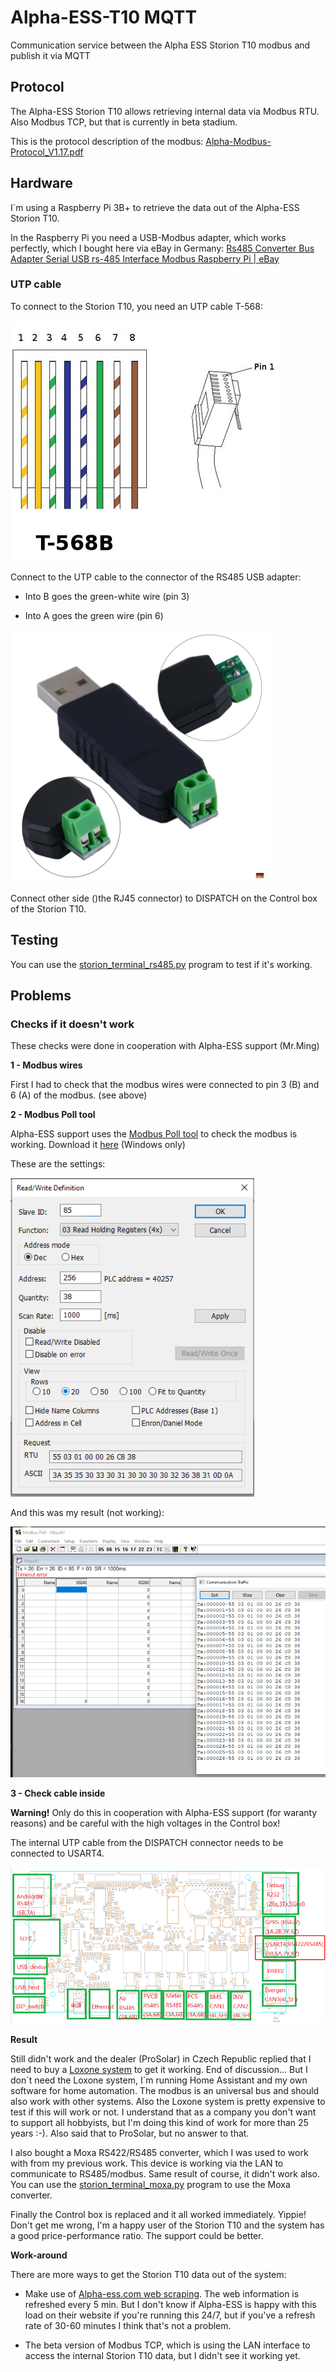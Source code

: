 # Alpha-ESS-T10 MQTT

Communication service between the Alpha ESS Storion T10 modbus and publish it via MQTT

## Protocol

The Alpha-ESS Storion T10 allows retrieving internal data via Modbus RTU. Also Modbus TCP, but that is currently in beta stadium.

This is the protocol description of the modbus: [Alpha-Modbus-Protocol_V1.17.pdf](https://github.com/wooni005/alpha-ess-modbus_mqtt/blob/main/img/Alpha-Modbus-Protocol_V1.17.pdf)

## Hardware

I´m using a Raspberry Pi 3B+ to retrieve the data out of the Alpha-ESS Storion T10.

In the Raspberry Pi you need a USB-Modbus adapter, which works perfectly, which I bought here via eBay in Germany: [Rs485 Converter Bus Adapter Serial USB rs-485 Interface Modbus Raspberry Pi | eBay](https://www.ebay.com/itm/RS485-Konverter-Bus-Adapter-Seriell-USB-RS-485-Schnittstelle-Modbus-Raspberry-Pi/252784174363)

### UTP cable

To connect to the Storion T10, you need an UTP cable T-568:

![](https://github.com/wooni005/alpha-ess-modbus_mqtt/blob/main/img/UTP-T-586B.png)

Connect to the UTP cable to the connector of the RS485 USB adapter:

* Into B goes the green-white wire (pin 3)

* Into A goes the green wire (pin 6)

![](https://github.com/wooni005/alpha-ess-modbus_mqtt/blob/main/img/USB-RS485-adapter.png)

Connect other side ()the RJ45 connector) to DISPATCH on the Control box of the Storion T10.

## Testing

You can use the [storion_terminal_rs485.py](https://github.com/wooni005/alpha-ess-modbus_mqtt/blob/main/tools/storion_terminal_rs485.py) program to test if it's working.

## Problems

### Checks if it doesn't work

These checks were done in cooperation with Alpha-ESS support (Mr.Ming)

**1 - Modbus wires**

First I had to check that the modbus wires were connected to pin 3 (B) and 6 (A) of the modbus. (see above)

**2 - Modbus Poll tool**

Alpha-ESS support uses the [Modbus Poll tool](https://www.modbustools.com/modbus_poll.html) to check the modbus is working.
Download it [here](https://www.modbustools.com/download.html) (Windows only)

These are the settings:

![](https://github.com/wooni005/alpha-ess-modbus_mqtt/blob/main/img/Modbus-Poll-Tool-settings.png)

And this was my result (not working):

![](https://github.com/wooni005/alpha-ess-modbus_mqtt/blob/main/img/Modbus-Poll-Tool-results.png)

**3 - Check cable inside**

**Warning!** Only do this in cooperation with Alpha-ESS support (for waranty reasons) and be careful with the high voltages in the Control box!

The internal UTP cable from the DISPATCH connector needs to be connected to USART4.

![](https://github.com/wooni005/alpha-ess-modbus_mqtt/blob/main/img/Alpha-ESS-ControlBox-motherboard-layout.png)

**Result**

Still didn't work and the dealer (ProSolar) in Czech Republic replied that I need to buy a [Loxone system](https://www.loxone.com/cscz/question/integrace-baterioveho-systemu-storion-pro-ukladani-energie-z-fotovoltaiky/) to get it working. End of discussion... But I don´t need the Loxone system, I´m running Home Assistant and my own software for home automation. The modbus is an universal bus and should also work with other systems. Also the Loxone system is pretty expensive to test if this will work or not. I understand that as a company you don't want to support all hobbyists, but I'm doing this kind of work for more than 25 years :-). Also said that to ProSolar, but no answer to that. 

I also bought a Moxa RS422/RS485 converter, which I was used to work with from my previous work. This device is working via the LAN to communicate to RS485/modbus. Same result of course, it didn't work also. You can use the [storion_terminal_moxa.py](https://github.com/wooni005/alpha-ess-modbus_mqtt/blob/main/tools/storion_terminal_moxa.py) program to use the Moxa converter.

Finally the Control box is replaced and it all worked immediately. Yippie!
Don't get me wrong, I'm a happy user of the Storion T10 and the system has a good price-performance ratio. The support could be better.

**Work-around**

There are more ways to get the Storion T10 data out of the system:

* Make use of [Alpha-ess.com web scraping](https://github.com/wooni005/alpha-ess-web_mqtt). The web information is refreshed every 5 min. But I don't know if Alpha-ESS is happy with this load on their website if you're running this 24/7, but if you've a refresh rate of 30-60 minutes I think that's not a problem.

* The beta version of Modbus TCP, which is using the LAN interface to access the internal Storion T10 data, but I didn't see it working yet.